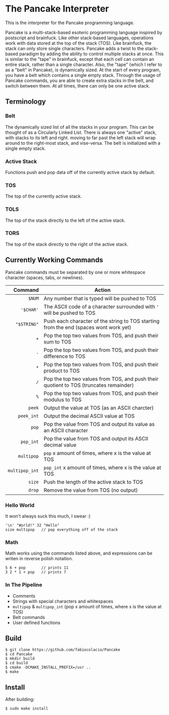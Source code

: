 # The Pancake Interpreter

This is the interpreter for the Pancake programming language.

Pancake is a multi-stack-based esoteric programming language inspired by postscript and brainfuck.
Like other stack-based languages, operations work with data stored at the top of the stack (TOS).
Like brainfuck, the stack can only store single characters.
Pancake adds a twist to the stack-based paradigm by adding the ability to control multiple stacks at once.
This is similar to the "tape" in brainfuck, except that each cell can contain an entire stack,
rather than a single character. Also, the "tape" (which I refer to as a "belt" in Pancake), is
dynamically sized. At the start of every program, you have a belt which contains a single empty stack.
Through the usage of Pancake commands, you are able to create extra stacks in the belt, and switch between
them. At all times, there can only be one active stack.

## Terminology

### Belt

The dynamically sized list of all the stacks in your program.
This can be thought of as a Circularly Linked List. There is always
one "active" stack, with stacks to its left and right. moving to far
past the left stack will wrap around to the right-most stack, and vise-versa.
The belt is initialized with a single empty stack.

### Active Stack

Functions push and pop data off of the currently active stack by default.

### TOS

The top of the currently active stack.

### TOLS

The top of the stack directly to the left of the active stack.

### TORS

The top of the stack directly to the right of the active stack.

## Currently Working Commands

Pancake commands must be separated by one or more whitespace character
(spaces, tabs, or newlines).

Command          | Action
----------------:|---
``$NUM``         | Any number that is typed will be pushed to TOS
``'$CHAR'``      | The ASCII code of a character surrounded with ``'`` will be pushed to TOS
``"$STRING"``    | Push each character of the string to TOS starting from the end (spaces wont work yet)
``+``            | Pop the top two values from TOS, and push their sum to TOS
``-``            | Pop the top two values from TOS, and push their difference to TOS
``*``            | Pop the top two values from TOS, and push their product to TOS
``/``            | Pop the top two values from TOS, and push their quotient to TOS (truncates remainder)
``%``            | Pop the top two values from TOS, and push their modulus to TOS
``peek``         | Output the value at TOS (as an ASCII charcter)
``peek_int``     | Output the decimal ASCII value at TOS
``pop``          | Pop the value from TOS and output its value as an ASCII character
``pop_int``      | Pop the value from TOS and output its ASCII decimal value
``multipop``     | ``pop`` x amount of times, where x is the value at TOS
``multipop_int`` | ``pop_int`` x amount of times, where x is the value at TOS
``size``         | Push the length of the active stack to TOS
``drop``         | Remove the value from TOS (no output)

### Hello World

It won't always suck this much, I swear :)

```
'\n' "World!" 32 "Hello"
size multipop   // pop everything off of the stack
```

### Math

Math works using the commands listed above, and expressions
can be writen in reverse polish notation.

```
5 6 + pop       // prints 11
3 2 * 1 + pop   // prints 7
```

### In The Pipeline

- Comments
- Strings with special characters and whitespaces
- ``multipop`` & ``multipop_int`` (pop x amount of times, where x is the value at TOS)
- Belt commands
- User defined functions

## Build

```
$ git clone https://github.com/fabiocolacio/Pancake
$ cd Pancake
$ mkdir build
$ cd build
$ cmake -DCMAKE_INSTALL_PREFIX=/usr ..
$ make
```

## Install

After building:

```
$ sudo make install
```
